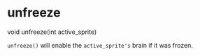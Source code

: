 # unfreeze

<Prototype>void unfreeze(int active_sprite)</Prototype>

`unfreeze()` will enable the `active_sprite's` brain if it was frozen.
